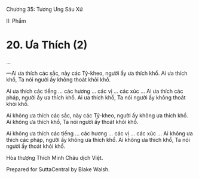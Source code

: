  

Chương 35: Tương Ưng Sáu Xứ

II: Phẩm

# 20\. Ưa Thích (2)

…

—Ai ưa thích các sắc, này các Tỷ-kheo, người ấy ưa thích khổ. Ai ưa thích khổ, Ta nói người ấy không thoát khỏi khổ.

Ai ưa thích các tiếng … các hương … các vị … các xúc … Ai ưa thích các pháp, người ấy ưa thích khổ. Ai ưa thích khổ, Ta nói người ấy không thoát khỏi khổ.

Ai không ưa thích các sắc, này các Tỷ-kheo, người ấy không ưa thích khổ. Ai không ưa thích khổ, Ta nói người ấy thoát khỏi khổ.

Ai không ưa thích các tiếng … các hương … các vị … các xúc … Ai không ưa thích các pháp, người ấy không ưa thích khổ. Ai không ưa thích khổ, Ta nói người ấy thoát khỏi khổ.

Hòa thượng Thích Minh Châu dịch Việt.

Prepared for SuttaCentral by Blake Walsh.